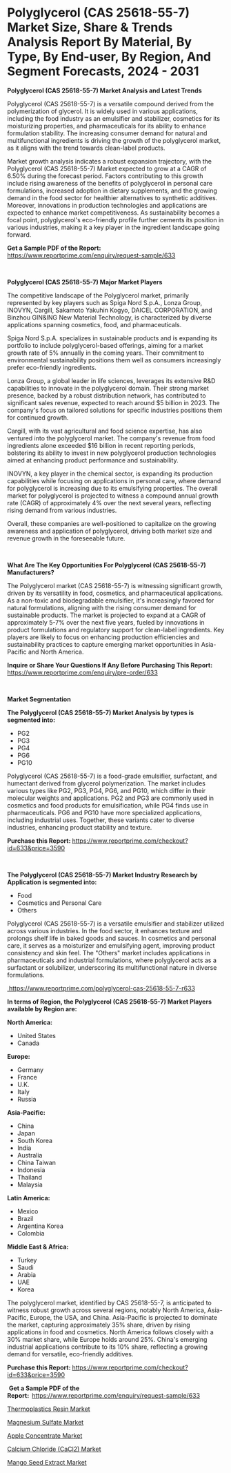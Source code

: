 <p><h1>Polyglycerol (CAS 25618-55-7) Market Size, Share & Trends Analysis Report By Material, By Type, By End-user, By Region, And Segment Forecasts, 2024 - 2031</h1></p><p><strong>Polyglycerol (CAS 25618-55-7) Market Analysis and Latest Trends</strong></p>
<p><p>Polyglycerol (CAS 25618-55-7) is a versatile compound derived from the polymerization of glycerol. It is widely used in various applications, including the food industry as an emulsifier and stabilizer, cosmetics for its moisturizing properties, and pharmaceuticals for its ability to enhance formulation stability. The increasing consumer demand for natural and multifunctional ingredients is driving the growth of the polyglycerol market, as it aligns with the trend towards clean-label products.</p><p>Market growth analysis indicates a robust expansion trajectory, with the Polyglycerol (CAS 25618-55-7) Market expected to grow at a CAGR of 6.50% during the forecast period. Factors contributing to this growth include rising awareness of the benefits of polyglycerol in personal care formulations, increased adoption in dietary supplements, and the growing demand in the food sector for healthier alternatives to synthetic additives. Moreover, innovations in production technologies and applications are expected to enhance market competitiveness. As sustainability becomes a focal point, polyglycerol's eco-friendly profile further cements its position in various industries, making it a key player in the ingredient landscape going forward.</p></p>
<p><strong>Get a Sample PDF of the Report:&nbsp;</strong> <a href="https://www.reportprime.com/enquiry/request-sample/633?utm_campaign=12&utm_medium=2&utm_source=Github&utm_content=ia&utm_term=24122024&utm_id=polyglycerol-cas-25618-55-7">https://www.reportprime.com/enquiry/request-sample/633</a></p>
<p>&nbsp;</p>
<p><strong>Polyglycerol (CAS 25618-55-7) Major Market Players</strong></p>
<p><p>The competitive landscape of the Polyglycerol market, primarily represented by key players such as Spiga Nord S.p.A., Lonza Group, INOVYN, Cargill, Sakamoto Yakuhin Kogyo, DAICEL CORPORATION, and Binzhou GIN&ING New Material Technology, is characterized by diverse applications spanning cosmetics, food, and pharmaceuticals.</p><p>Spiga Nord S.p.A. specializes in sustainable products and is expanding its portfolio to include polyglycerol-based offerings, aiming for a market growth rate of 5% annually in the coming years. Their commitment to environmental sustainability positions them well as consumers increasingly prefer eco-friendly ingredients.</p><p>Lonza Group, a global leader in life sciences, leverages its extensive R&D capabilities to innovate in the polyglycerol domain. Their strong market presence, backed by a robust distribution network, has contributed to significant sales revenue, expected to reach around $5 billion in 2023. The company's focus on tailored solutions for specific industries positions them for continued growth.</p><p>Cargill, with its vast agricultural and food science expertise, has also ventured into the polyglycerol market. The company's revenue from food ingredients alone exceeded $16 billion in recent reporting periods, bolstering its ability to invest in new polyglycerol production technologies aimed at enhancing product performance and sustainability.</p><p>INOVYN, a key player in the chemical sector, is expanding its production capabilities while focusing on applications in personal care, where demand for polyglycerol is increasing due to its emulsifying properties. The overall market for polyglycerol is projected to witness a compound annual growth rate (CAGR) of approximately 4% over the next several years, reflecting rising demand from various industries.</p><p>Overall, these companies are well-positioned to capitalize on the growing awareness and application of polyglycerol, driving both market size and revenue growth in the foreseeable future.</p></p>
<p>&nbsp;</p>
<p><strong>What Are The Key Opportunities For Polyglycerol (CAS 25618-55-7) Manufacturers?</strong></p>
<p><p>The Polyglycerol market (CAS 25618-55-7) is witnessing significant growth, driven by its versatility in food, cosmetics, and pharmaceutical applications. As a non-toxic and biodegradable emulsifier, it's increasingly favored for natural formulations, aligning with the rising consumer demand for sustainable products. The market is projected to expand at a CAGR of approximately 5-7% over the next five years, fueled by innovations in product formulations and regulatory support for clean-label ingredients. Key players are likely to focus on enhancing production efficiencies and sustainability practices to capture emerging market opportunities in Asia-Pacific and North America.</p></p>
<p><strong>Inquire or Share Your Questions If Any Before Purchasing This Report:</strong> <a href="https://www.reportprime.com/enquiry/pre-order/633?utm_campaign=12&utm_medium=2&utm_source=Github&utm_content=ia&utm_term=24122024&utm_id=polyglycerol-cas-25618-55-7">https://www.reportprime.com/enquiry/pre-order/633</a></p>
<p>&nbsp;</p>
<p><strong>Market Segmentation</strong></p>
<p><strong>The Polyglycerol (CAS 25618-55-7) Market Analysis by types is segmented into:</strong></p>
<p><ul><li>PG2</li><li>PG3</li><li>PG4</li><li>PG6</li><li>PG10</li></ul></p>
<p><p>Polyglycerol (CAS 25618-55-7) is a food-grade emulsifier, surfactant, and humectant derived from glycerol polymerization. The market includes various types like PG2, PG3, PG4, PG6, and PG10, which differ in their molecular weights and applications. PG2 and PG3 are commonly used in cosmetics and food products for emulsification, while PG4 finds use in pharmaceuticals. PG6 and PG10 have more specialized applications, including industrial uses. Together, these variants cater to diverse industries, enhancing product stability and texture.</p></p>
<p><strong>Purchase this Report:&nbsp;</strong><a href="https://www.reportprime.com/checkout?id=633&price=3590&utm_campaign=12&utm_medium=2&utm_source=Github&utm_content=ia&utm_term=24122024&utm_id=polyglycerol-cas-25618-55-7">https://www.reportprime.com/checkout?id=633&price=3590</a></p>
<p>&nbsp;</p>
<p><strong>The Polyglycerol (CAS 25618-55-7) Market Industry Research by Application is segmented into:</strong></p>
<p><ul><li>Food</li><li>Cosmetics and Personal Care</li><li>Others</li></ul></p>
<p><p>Polyglycerol (CAS 25618-55-7) is a versatile emulsifier and stabilizer utilized across various industries. In the food sector, it enhances texture and prolongs shelf life in baked goods and sauces. In cosmetics and personal care, it serves as a moisturizer and emulsifying agent, improving product consistency and skin feel. The "Others" market includes applications in pharmaceuticals and industrial formulations, where polyglycerol acts as a surfactant or solubilizer, underscoring its multifunctional nature in diverse formulations.</p></p>
<p><a href="https://www.reportprime.com/polyglycerol-cas-25618-55-7-r633?utm_campaign=12&utm_medium=2&utm_source=Github&utm_content=ia&utm_term=24122024&utm_id=polyglycerol-cas-25618-55-7">&nbsp;https://www.reportprime.com/polyglycerol-cas-25618-55-7-r633</a></p>
<p><strong>In terms of Region, the Polyglycerol (CAS 25618-55-7) Market Players available by Region are:</strong></p>
<p>
    <p> <strong> North America: </strong>
        <ul>
            <li>United States</li>
            <li>Canada</li>
        </ul>
        </p> 
    <p> <strong> Europe: </strong>
        <ul>
            <li>Germany</li>
            <li>France</li>
            <li>U.K.</li>
            <li>Italy</li>
            <li>Russia</li>
        </ul>
        </p> 
    <p> <strong> Asia-Pacific: </strong>
        <ul>
            <li>China</li>
            <li>Japan</li>
            <li>South Korea</li>
            <li>India</li>
            <li>Australia</li>
            <li>China Taiwan</li>
            <li>Indonesia</li>
            <li>Thailand</li>
            <li>Malaysia</li>
        </ul>
        </p> 
    <p> <strong> Latin America: </strong>
        <ul>
            <li>Mexico</li>
            <li>Brazil</li>
            <li>Argentina Korea</li>
            <li>Colombia</li>
        </ul>
        </p> 
    <p> <strong> Middle East & Africa: </strong>
        <ul>
            <li>Turkey</li>
            <li>Saudi</li>
            <li>Arabia</li>
            <li>UAE</li>
            <li>Korea</li>
        </ul>
    </p>
    </p>
<p><p>The polyglycerol market, identified by CAS 25618-55-7, is anticipated to witness robust growth across several regions, notably North America, Asia-Pacific, Europe, the USA, and China. Asia-Pacific is projected to dominate the market, capturing approximately 35% share, driven by rising applications in food and cosmetics. North America follows closely with a 30% market share, while Europe holds around 25%. China's emerging industrial applications contribute to its 10% share, reflecting a growing demand for versatile, eco-friendly additives.</p></p>
<p><strong>Purchase this Report: </strong><a href="https://www.reportprime.com/checkout?id=633&price=3590&utm_campaign=12&utm_medium=2&utm_source=Github&utm_content=ia&utm_term=24122024&utm_id=polyglycerol-cas-25618-55-7">https://www.reportprime.com/checkout?id=633&price=3590</a></p>
<p>&nbsp;<strong>Get a Sample PDF of the Report:&nbsp;&nbsp;</strong><a href="https://www.reportprime.com/enquiry/request-sample/633?utm_campaign=12&utm_medium=2&utm_source=Github&utm_content=ia&utm_term=24122024&utm_id=polyglycerol-cas-25618-55-7">https://www.reportprime.com/enquiry/request-sample/633</a></p>
<p><strong></strong></p>
<p><p><a href="https://www.linkedin.com/pulse/a-mkt-nova-vc8zf?utm_campaign=12&utm_medium=2&utm_source=Github&utm_content=ia&utm_term=24122024&utm_id=polyglycerol-cas-25618-55-7">Thermoplastics Resin Market</a></p><p><a href="https://github.com/ChiragRp1/Market-Research-Report-List-6/blob/main/magnesium-sulfate-market.md?utm_campaign=12&utm_medium=2&utm_source=Github&utm_content=ia&utm_term=24122024&utm_id=polyglycerol-cas-25618-55-7">Magnesium Sulfate Market</a></p><p><a href="https://www.linkedin.com/pulse/impressive-global-apple-concentrate-market-size-set-soar-w1vye?utm_campaign=12&utm_medium=2&utm_source=Github&utm_content=ia&utm_term=24122024&utm_id=polyglycerol-cas-25618-55-7">Apple Concentrate Market</a></p><p><a href="https://github.com/gukenneth26571/Market-Research-Report-List-1/blob/main/calcium-chloride-cacl2-market.md?utm_campaign=12&utm_medium=2&utm_source=Github&utm_content=ia&utm_term=24122024&utm_id=polyglycerol-cas-25618-55-7">Calcium Chloride (CaCl2) Market</a></p><p><a href="https://www.linkedin.com/pulse/mango-seed-extract-market-study-creating-business-environment-shvjc?utm_campaign=12&utm_medium=2&utm_source=Github&utm_content=ia&utm_term=24122024&utm_id=polyglycerol-cas-25618-55-7">Mango Seed Extract Market</a></p></p>